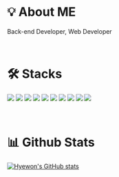 # 💡 About ME
Back-end Developer, Web Developer  

<br/>

# 🛠 Stacks
<div>
  <img src="https://img.shields.io/badge/JAVA-ffbf00?style=flat&logoColor=white"/>
  <img src="https://img.shields.io/badge/JSP-5382a1?style=flat&logoColor=white"/>
  <img src="https://img.shields.io/badge/spring-%236DB33F.svg?style=flat&logo=spring&logoColor=white"/>
  <img src="https://img.shields.io/badge/javascript-%23323330.svg?style=flat&logo=javascript&logoColor=%23F7DF1E"/>
  <img src="https://img.shields.io/badge/html5-%23E34F26.svg?style=flat&logo=html5&logoColor=white"/>
  <img src="https://img.shields.io/badge/CSS3-1572B6.svg?style=flat&logo=CSS3&logoColor=white"/>
  <img src="https://img.shields.io/badge/Oracle-F80000.svg?style=flat&logo=Oracle&logoColor=white"/>
  <img src="https://img.shields.io/badge/MySQL-4479A1.svg?style=flat&logo=MySQL&logoColor=white"/>
  <img src="https://img.shields.io/badge/MariaDB-003545.svg?style=flat&logo=MariaDB&logoColor=white"/>
  <img src="https://img.shields.io/badge/Thymeleaf-005F0F.svg?style=flat&logo=Thymeleaf&logoColor=white"/>
</div>

<br/>
<br/>


# 📊 Github Stats
[![Hyewon's GitHub stats](https://github-readme-stats.vercel.app/api?username=kimmyewon)](https://github.com/kimmyewon/github-readme-stats)



